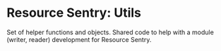 # Resource Sentry: Utils

Set of helper functions and objects. Shared code to help with a module (writer, reader) development for Resource Sentry.
